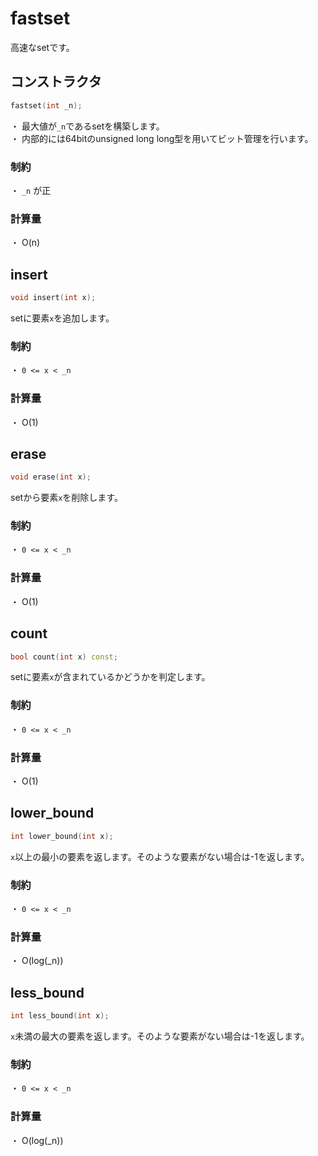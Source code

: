 # fastset

高速なsetです。

## コンストラクタ

```cpp
fastset(int _n);
```

・ 最大値が`_n`であるsetを構築します。  
・ 内部的には64bitのunsigned long long型を用いてビット管理を行います。

### 制約

・ `_n` が正
### 計算量
・ O(n)

## insert

```cpp
void insert(int x);
```

setに要素`x`を追加します。

### 制約

・ `0 <= x < _n`
### 計算量
・ O(1)

## erase

```cpp
void erase(int x);
```

setから要素`x`を削除します。

### 制約

・ `0 <= x < _n`
### 計算量
・ O(1)

## count

```cpp
bool count(int x) const;
```

setに要素`x`が含まれているかどうかを判定します。

### 制約

・ `0 <= x < _n`
### 計算量
・ O(1)

## lower_bound

```cpp
int lower_bound(int x);
```

`x`以上の最小の要素を返します。そのような要素がない場合は-1を返します。

### 制約

・ `0 <= x < _n`
### 計算量
・ O(log(_n))

## less_bound

```cpp
int less_bound(int x);
```

`x`未満の最大の要素を返します。そのような要素がない場合は-1を返します。

### 制約

・ `0 <= x < _n`
### 計算量
・ O(log(_n))
